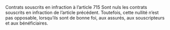 Contrats souscrits en infraction à l’article 715
Sont nuls les contrats souscrits en infraction de l’article précédent. Toutefois, cette nullité n’est pas opposable, lorsqu’ils sont de bonne foi, aux assurés, aux souscripteurs et aux bénéficiaires.